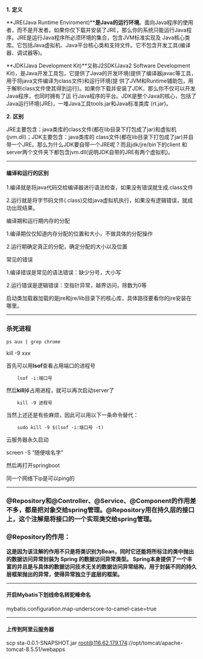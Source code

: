 **1.** **定义**

**JRE(Java Runtime Enviroment)****是Java的运行环境**。面向Java程序的使用者，而不是开发者。如果你仅下载并安装了JRE，那么你的系统只能运行Java程序。JRE是运行Java程序所必须环境的集合，包含JVM标准实现及 Java核心类库。它包括Java虚拟机、Java平台核心类和支持文件。它不包含开发工具(编译器、调试器等)。

**JDK(Java Development Kit)**又称J2SDK(Java2 Software Development Kit)，是Java开发工具包，它提供了Java的开发环境(提供了编译器javac等工具，用于将java文件编译为class文件)和运行环境(提 供了JVM和Runtime辅助包，用于解析class文件使其得到运行)。如果你下载并安装了JDK，那么你不仅可以开发Java程序，也同时拥有了运 行Java程序的平台。JDK是整个Java的核心，包括了Java运行环境(JRE)，一堆Java工具tools.jar和Java标准类库 (rt.jar)。

**2.** **区别**

JRE主要包含：java类库的class文件(都在lib目录下打包成了jar)和虚拟机(jvm.dll)；JDK主要包含：java类库的 class文件(都在lib目录下打包成了jar)并自带一个JRE。那么为什么JDK要自带一个JRE呢？而且jdk/jre/bin下的client 和server两个文件夹下都包含jvm.dll(说明JDK自带的JRE有两个虚拟机)。

---

#### 编译和运行的区别

1.编译就是将java代码交给编译器进行语法检查，如果没有错误就生成.class文件

2.运行就是将字节码文件(.class)交给java虚拟机执行，如果没有逻辑错误，就成功出现结果。

编译期和运行期内存的分配

1.编译期仅仅知道内存分配的位置和大小，不做具体的分配操作

2.运行期确定真正的分配，确定分配的大小以及位置

常见的错误

1.编译错误是常见的语法错误：缺少分号，大小写

2.运行错误是逻辑错误：空指针异常，越界访问，除数为0等

 启动类加载器加载的是jre和jre/lib目录下的核心库，具体路径要看你的jre安装在哪里。

---

### 杀死进程

```
ps aux | grep chrome
```

kill -9 xxx

首先可以用**lsof**查看占用端口的进程号

```shell
	lsof -i:端口号
```

然后**kill**掉占用进程，就可以再次启动server了

```shell
	kill -9 进程号
```

当然上述还是有些麻烦，因此可以用以下一条命令替代：

```shell
	sudo kill -9 $(lsof -i:端口号 -t)
```

云服务器永久启动

screen  -S “随便啥名字"

然后再打开springboot

同一个网络下ip是可以ping的

---

### @Repository和@Controller、@Service、@Component的作用差不多，都是把对象交给spring管理。@Repository用在持久层的接口上，这个注解是将接口的一个实现类交给spring管理。

### @Repository的作用：

**这是因为该注解的作用不只是将类识别为Bean，同时它还能将所标注的类中抛出的数据访问异常封装为 Spring 的数据访问异常类型。 Spring本身提供了一个丰富的并且是与具体的数据访问技术无关的数据访问异常结构，用于封装不同的持久层框架抛出的异常，使得异常独立于底层的框架。**

---

 

#### 开启Mybatis下划线命名转驼峰命名

 mybatis.configuration.map-underscore-to-camel-case=true 

---

#### 上传到阿里云服务器

 scp sta-0.0.1-SNAPSHOT.jar root@116.62.179.174://opt/tomcat/apache-tomcat-8.5.51/webapps
